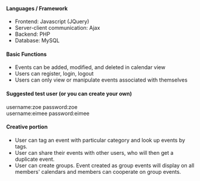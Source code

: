 #### Languages / Framework
- Frontend: Javascript (JQuery)
- Server-client communication: Ajax
- Backend: PHP
- Database: MySQL

#### Basic Functions
- Events can be added, modified, and deleted in calendar view
- Users can register, login, logout
- Users can only view or manipulate events associated with themselves

#### Suggested test user (or you can create your own)
username:zoe  password:zoe  
username:eimee  password:eimee

#### Creative portion
- User can tag an event with particular category and look up events by tags.  
- User can share their events with other users, who will then get a duplicate event.  
- User can create groups. Event created as group events will display on all members' calendars and members can cooperate on group events. 
